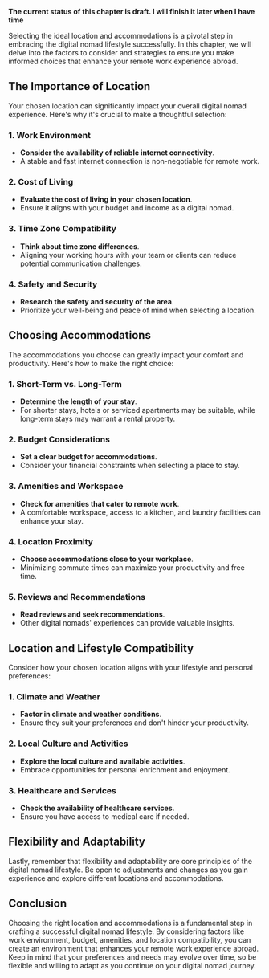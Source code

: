 **The current status of this chapter is draft. I will finish it later when I have time**

Selecting the ideal location and accommodations is a pivotal step in embracing the digital nomad lifestyle successfully. In this chapter, we will delve into the factors to consider and strategies to ensure you make informed choices that enhance your remote work experience abroad.

**The Importance of Location**
------------------------------

Your chosen location can significantly impact your overall digital nomad experience. Here's why it's crucial to make a thoughtful selection:

### **1. Work Environment**

* **Consider the availability of reliable internet connectivity**.
* A stable and fast internet connection is non-negotiable for remote work.

### **2. Cost of Living**

* **Evaluate the cost of living in your chosen location**.
* Ensure it aligns with your budget and income as a digital nomad.

### **3. Time Zone Compatibility**

* **Think about time zone differences**.
* Aligning your working hours with your team or clients can reduce potential communication challenges.

### **4. Safety and Security**

* **Research the safety and security of the area**.
* Prioritize your well-being and peace of mind when selecting a location.

**Choosing Accommodations**
---------------------------

The accommodations you choose can greatly impact your comfort and productivity. Here's how to make the right choice:

### **1. Short-Term vs. Long-Term**

* **Determine the length of your stay**.
* For shorter stays, hotels or serviced apartments may be suitable, while long-term stays may warrant a rental property.

### **2. Budget Considerations**

* **Set a clear budget for accommodations**.
* Consider your financial constraints when selecting a place to stay.

### **3. Amenities and Workspace**

* **Check for amenities that cater to remote work**.
* A comfortable workspace, access to a kitchen, and laundry facilities can enhance your stay.

### **4. Location Proximity**

* **Choose accommodations close to your workplace**.
* Minimizing commute times can maximize your productivity and free time.

### **5. Reviews and Recommendations**

* **Read reviews and seek recommendations**.
* Other digital nomads' experiences can provide valuable insights.

**Location and Lifestyle Compatibility**
----------------------------------------

Consider how your chosen location aligns with your lifestyle and personal preferences:

### **1. Climate and Weather**

* **Factor in climate and weather conditions**.
* Ensure they suit your preferences and don't hinder your productivity.

### **2. Local Culture and Activities**

* **Explore the local culture and available activities**.
* Embrace opportunities for personal enrichment and enjoyment.

### **3. Healthcare and Services**

* **Check the availability of healthcare services**.
* Ensure you have access to medical care if needed.

**Flexibility and Adaptability**
--------------------------------

Lastly, remember that flexibility and adaptability are core principles of the digital nomad lifestyle. Be open to adjustments and changes as you gain experience and explore different locations and accommodations.

**Conclusion**
--------------

Choosing the right location and accommodations is a fundamental step in crafting a successful digital nomad lifestyle. By considering factors like work environment, budget, amenities, and location compatibility, you can create an environment that enhances your remote work experience abroad. Keep in mind that your preferences and needs may evolve over time, so be flexible and willing to adapt as you continue on your digital nomad journey.
